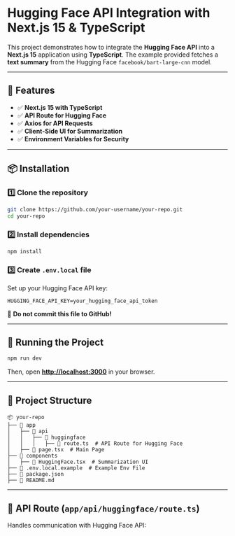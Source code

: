 # Hugging Face API Integration with Next.js 15 & TypeScript

This project demonstrates how to integrate the **Hugging Face API** into a **Next.js 15** application using **TypeScript**. The example provided fetches a **text summary** from the Hugging Face `facebook/bart-large-cnn` model.

---

## 🚀 Features
- ✅ **Next.js 15 with TypeScript**
- ✅ **API Route for Hugging Face**
- ✅ **Axios for API Requests**
- ✅ **Client-Side UI for Summarization**
- ✅ **Environment Variables for Security**

---

## 📦 Installation

### 1️⃣ Clone the repository
```sh
git clone https://github.com/your-username/your-repo.git
cd your-repo
```

### 2️⃣ Install dependencies
```sh
npm install
```

### 3️⃣ Create `.env.local` file
Set up your Hugging Face API key:
```env
HUGGING_FACE_API_KEY=your_hugging_face_api_token
```
🔴 **Do not commit this file to GitHub!**

---

## 🚀 Running the Project
```sh
npm run dev
```
Then, open **[http://localhost:3000](http://localhost:3000)** in your browser.

---

## 📂 Project Structure
```
📦 your-repo
├── 📁 app
│   ├── 📁 api
│   │   ├── 📁 huggingface
│   │   │   ├── 📄 route.ts  # API Route for Hugging Face
│   ├── 📄 page.tsx  # Main Page
├── 📁 components
│   ├── 📄 HuggingFace.tsx  # Summarization UI
├── 📄 .env.local.example  # Example Env File
├── 📄 package.json
├── 📄 README.md
```

---

## 🔧 API Route (`app/api/huggingface/route.ts`)

Handles communication with Hugging Face API:
